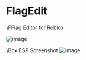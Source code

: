 # FlagEdit
\FFlag Editor for Roblox

![image](https://github.com/user-attachments/assets/fba03c1c-e007-4e8d-81fa-d479d877aa36)

\Box ESP Screenshot
![image](https://github.com/user-attachments/assets/fba8a46e-91c6-43b3-8938-f7fc821d7665)
